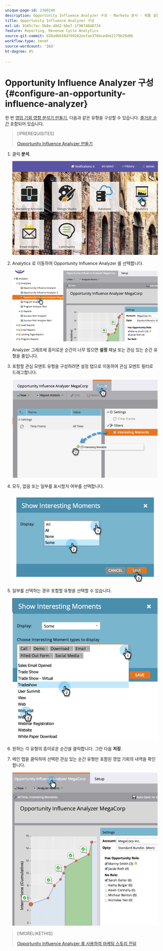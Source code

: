 ```yaml
---
unique-page-id: 2360240
description: Opportunity Influence Analyzer 구성 - Marketo 문서 - 제품 설명서
title: Opportunity Influence Analyzer 구성
exl-id: 9165c7ac-5b8e-48d2-bbe7-1f9074848724
feature: Reporting, Revenue Cycle Analytics
source-git-commit: d20a9bb584f69282eefae3704ce4be2179b29d0b
workflow-type: tm+mt
source-wordcount: '163'
ht-degree: 0%

---
```


# Opportunity Influence Analyzer 구성 {#configure-an-opportunity-influence-analyzer}

한 번 [영업 기회 영향 분석기 만들기](/help/marketo/product-docs/reporting/revenue-cycle-analytics/opportunity-influence-analyzer/create-an-opportunity-influence-analyzer.md), 다음과 같은 유형을 구성할 수 있습니다. [즐거운 순간](/help/marketo/product-docs/marketo-sales-insight/msi-for-salesforce/features/tabs-in-the-msi-panel/interesting-moments/interesting-moments-overview.md) 포함되어 있습니다.

>[!PREREQUISITES]
>
>[Opportunity Influence Analyzer 만들기](/help/marketo/product-docs/reporting/revenue-cycle-analytics/opportunity-influence-analyzer/create-an-opportunity-influence-analyzer.md)

1. 클릭 **분석**.

   ![](assets/login-to-analytics.png)

1. Analytics 로 이동하여 Opportunity Influence Analyzer 를 선택합니다.

   ![](assets/image2014-9-17-12-3a28-3a33.png)

   Analyzer 그래프에 흥미로운 순간이 너무 많으면 **설정** 패널 또는 관심 있는 순간 유형을 줄입니다.

1. 포함할 관심 모멘트 유형을 구성하려면 설정 탭으로 이동하여 관심 모멘트 필터로 드래그합니다.

   ![](assets/image2014-9-17-12-3a29-3a10.png)

1. 모두, 없음 또는 일부를 표시할지 여부를 선택합니다.

   ![](assets/image2014-9-17-12-3a29-3a18.png)

1. 일부를 선택하는 경우 포함할 유형을 선택할 수 있습니다.

   ![](assets/image2014-9-17-12-3a29-3a39.png)

1. 원하는 각 유형의 흥미로운 순간을 클릭합니다. 그런 다음 **저장**.

1. 메인 탭을 클릭하여 선택한 관심 있는 순간 유형만 포함된 영업 기회의 내역을 확인합니다.

   ![](assets/image2014-9-17-12-3a29-3a58.png)

>[!MORELIKETHIS]
>
>[Opportunity Influence Analyzer 를 사용하여 마케팅 스토리 전달](/help/marketo/product-docs/reporting/revenue-cycle-analytics/opportunity-influence-analyzer/tell-the-marketing-story-with-an-opportunity-influence-analyzer.md)
